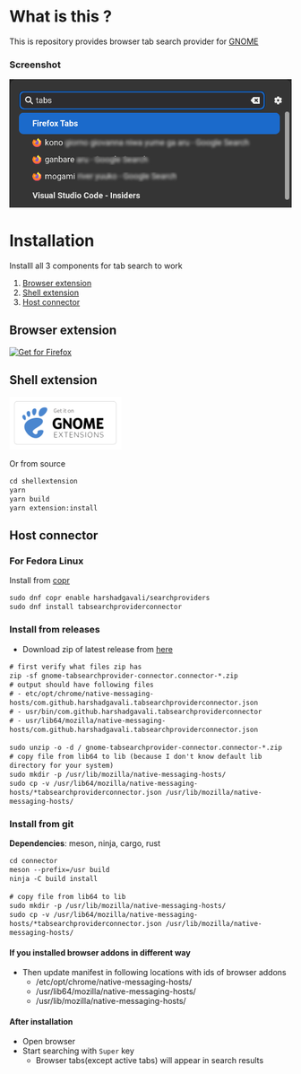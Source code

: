 # What is this ?
This is repository provides browser tab search provider for [GNOME](https://www.gnome.org/)
### Screenshot
![Firefox search screenshot](./assets/firefox-search-screenshot.png)

# Installation
Installl all 3 components for tab search to work
1. [Browser extension](#browser-extension)
1. [Shell extension](#shell-extension)
1. [Host connector](#host-connector)


## Browser extension

<a href="https://addons.mozilla.org/en-US/firefox/addon/tab-search-provider-for-gnome/">
<img src="https://blog.mozilla.org/addons/files/2020/04/get-the-addon-fx-apr-2020.svg" alt="Get for Firefox" width="200"/>
</a>

## Shell extension
<a href="https://extensions.gnome.org/extension/4733/browser-tabs/">
<img src="https://github.com/andyholmes/gnome-shell-extensions-badge/raw/master/get-it-on-ego.svg" alt="Get it on EGO" width="200" />
</a>

Or from source
```
cd shellextension
yarn
yarn build
yarn extension:install
```

## Host connector
### For Fedora Linux
Install from [copr](https://copr.fedorainfracloud.org/coprs/harshadgavali/searchproviders/)
```
sudo dnf copr enable harshadgavali/searchproviders
sudo dnf install tabsearchproviderconnector
```

### Install from releases
* Download zip of latest release from [here](https://github.com/harshadgavali/searchprovider-for-browser-tabs/releases/)
```
# first verify what files zip has
zip -sf gnome-tabsearchprovider-connector.connector-*.zip
# output should have following files
# - etc/opt/chrome/native-messaging-hosts/com.github.harshadgavali.tabsearchproviderconnector.json
# - usr/bin/com.github.harshadgavali.tabsearchproviderconnector
# - usr/lib64/mozilla/native-messaging-hosts/com.github.harshadgavali.tabsearchproviderconnector.json

sudo unzip -o -d / gnome-tabsearchprovider-connector.connector-*.zip
# copy file from lib64 to lib (because I don't know default lib directory for your system) 
sudo mkdir -p /usr/lib/mozilla/native-messaging-hosts/
sudo cp -v /usr/lib64/mozilla/native-messaging-hosts/*tabsearchproviderconnector.json /usr/lib/mozilla/native-messaging-hosts/
```

### Install from git
**Dependencies**: meson, ninja, cargo, rust
```
cd connector
meson --prefix=/usr build
ninja -C build install

# copy file from lib64 to lib
sudo mkdir -p /usr/lib/mozilla/native-messaging-hosts/
sudo cp -v /usr/lib64/mozilla/native-messaging-hosts/*tabsearchproviderconnector.json /usr/lib/mozilla/native-messaging-hosts/
```

#### If you installed browser addons in different way
* Then update manifest in following locations 
with ids of browser addons
  * /etc/opt/chrome/native-messaging-hosts/
  * /usr/lib64/mozilla/native-messaging-hosts/
  * /usr/lib/mozilla/native-messaging-hosts/

#### After installation
* Open browser
* Start searching with `Super` key
  * Browser tabs(except active tabs) will appear in search results

